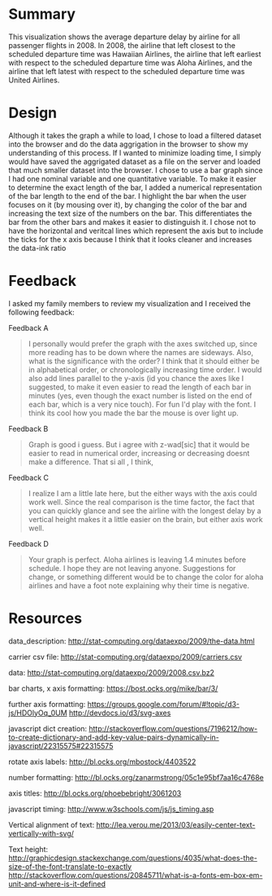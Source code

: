# Summary
This visualization shows the average departure delay by airline for all passenger flights in 2008. In 2008, the airline that left closest to the scheduled departure time was Hawaiian Airlines, the airline that left earliest with respect to the scheduled departure time was Aloha Airlines, and the airline that left latest with respect to the scheduled departure time was United Airlines.

# Design
Although it takes the graph a while to load, I chose to load a filtered dataset into the browser and do the data aggrigation in the browser to show my understanding of this process. If I wanted to minimize loading time, I simply would have saved the aggrigated dataset as a file on the server and loaded that much smaller dataset into the browser. I chose to use a bar graph since I had one nominal variable and one quantitative variable. To make it easier to determine the exact length of the bar, I added a numerical representation of the bar length to the end of the bar. I highlight the bar when the user focuses on it (by mousing over it), by changing the color of the bar and increasing the text size of the numbers on the bar. This differentiates the bar from the other bars and makes it easier to distinguish it. I chose not to have the horizontal and veritcal lines which represent the axis but to include the ticks for the x axis because I think that it looks cleaner and increases the data-ink ratio

# Feedback
I asked my family members to review my visualization and I received the following feedback:

Feedback A
>I personally would prefer the graph with the axes switched up, since more reading has to be down where the names are sideways. Also, what is the significance with the order? I think that it should either be in alphabetical order, or chronologically increasing time order. I would also add lines parallel to the y-axis (id you chance the axes like I suggested, to make it even easier to read the length of each bar in minutes (yes, even though the exact number is listed on the end of each bar, which is a very nice touch). 
>For fun I'd play with the font. 
>I think its cool how you made the bar the mouse is over light up. 

Feedback B
>Graph is good i guess. But i agree with z-wad[sic] that it would be easier to read in numerical order, increasing or decreasing doesnt make a difference. That si all , I think,

Feedback C
>I realize I am a little late here, but the either ways with the axis could work well. Since the real comparison is the time factor, the fact that you can quickly glance and see the airline with the longest delay by a vertical height makes it a little easier on the brain, but either axis work well.

Feedback D
>Your graph is perfect. Aloha airlines is leaving 1.4 minutes before schedule. I hope they are not leaving anyone. Suggestions for change, or something different would be to change the color for aloha airlines and have a foot note explaining why their time is negative.

# Resources

data_description:
http://stat-computing.org/dataexpo/2009/the-data.html

carrier csv file:
http://stat-computing.org/dataexpo/2009/carriers.csv

data:
http://stat-computing.org/dataexpo/2009/2008.csv.bz2

bar charts, x axis formatting:
https://bost.ocks.org/mike/bar/3/

further axis formatting:
https://groups.google.com/forum/#!topic/d3-js/HDOlyOq_0UM
http://devdocs.io/d3/svg-axes

javascript dict creation:
http://stackoverflow.com/questions/7196212/how-to-create-dictionary-and-add-key-value-pairs-dynamically-in-javascript/22315575#22315575

rotate axis labels:
http://bl.ocks.org/mbostock/4403522

number formatting:
http://bl.ocks.org/zanarmstrong/05c1e95bf7aa16c4768e

axis titles:
http://bl.ocks.org/phoebebright/3061203

javascript timing:
http://www.w3schools.com/js/js_timing.asp

Vertical alignment of text:
http://lea.verou.me/2013/03/easily-center-text-vertically-with-svg/

Text height:
http://graphicdesign.stackexchange.com/questions/4035/what-does-the-size-of-the-font-translate-to-exactly
http://stackoverflow.com/questions/20845711/what-is-a-fonts-em-box-em-unit-and-where-is-it-defined
